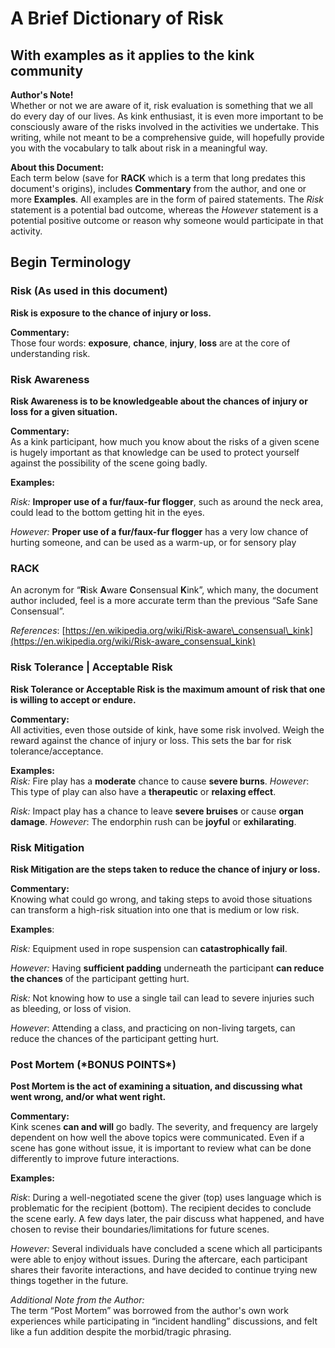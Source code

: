 # A Brief Dictionary of Risk

## With examples as it applies to the kink community

**Author's Note\!**  
Whether or not we are aware of it, risk evaluation is something that we all do every day of our lives.  As kink enthusiast, it is even more important to be consciously aware of the risks involved in the activities we undertake.  This writing, while not meant to be a comprehensive guide, will hopefully provide you with the vocabulary to talk about risk in a meaningful way.

**About this Document:**  
Each term below (save for **RACK** which is a term that long predates this document's origins), includes **Commentary** from the author, and one or more **Examples**.  All examples are in the form of paired statements.  The *Risk* statement is a potential bad outcome, whereas the *However* statement is a potential positive outcome or reason why someone would participate in that activity.

## Begin Terminology

### Risk (As used in this document)

**Risk is exposure to the chance of injury or loss.**

**Commentary:**  
Those four words: **exposure**, **chance**, **injury**, **loss** are at the core of understanding risk.

### Risk Awareness

**Risk Awareness is to be knowledgeable about the chances of injury or loss for a given situation.**

**Commentary:**  
As a kink participant, how much you know about the risks of a given scene is hugely important as that knowledge can be used to protect yourself against the possibility of the scene going badly.

**Examples:**

*Risk:* **Improper use of a fur/faux-fur flogger**, such as around the neck area, could lead to the bottom getting hit in the eyes.

*However:* **Proper use of a fur/faux-fur flogger** has a very low chance of hurting someone, and can be used as a warm-up, or for sensory play

### RACK

An acronym for “**R**isk **A**ware **C**onsensual **K**ink”, which many, the document author included, feel is a more accurate term than the previous “Safe Sane Consensual”.

*References*: [https://en.wikipedia.org/wiki/Risk-aware\_consensual\_kink](https://en.wikipedia.org/wiki/Risk-aware_consensual_kink)

### Risk Tolerance | Acceptable Risk

**Risk Tolerance or Acceptable Risk is the maximum amount of risk that one is willing to accept or endure.**

**Commentary:**  
All activities, even those outside of kink, have some risk involved.  Weigh the reward against the chance of injury or loss.  This sets the bar for risk tolerance/acceptance.

**Examples:**  
*Risk:* Fire play has a **moderate** chance to cause **severe burns**.
*However*: This type of play can also have a **therapeutic** or **relaxing effect**.

*Risk:* Impact play has a chance to leave **severe bruises** or cause **organ damage**.
*However*: The endorphin rush can be **joyful** or **exhilarating**.

### Risk Mitigation

**Risk Mitigation are the steps taken to reduce the chance of injury or loss.**

**Commentary:**  
Knowing what could go wrong, and taking steps to avoid those situations can transform a high-risk situation into one that is medium or low risk.

**Examples**:

*Risk:* Equipment used in rope suspension can **catastrophically fail**.  

*However:* Having **sufficient padding** underneath the participant **can reduce the chances** of the participant getting hurt.

*Risk:* Not knowing how to use a single tail can lead to severe injuries such as bleeding, or loss of vision.  

*However*: Attending a class, and practicing on non-living targets, can reduce the chances of the participant getting hurt.

### Post Mortem (\*BONUS POINTS\*)

**Post Mortem is the act of examining a situation, and discussing what went wrong, and/or what went right.**

**Commentary:**  
Kink scenes **can and will** go badly.  The severity, and frequency are largely dependent on how well the above topics were communicated.  Even if a scene has gone without issue, it is important to review what can be done differently to improve future interactions.

**Examples:**

*Risk*: During a well-negotiated scene the giver (top) uses language which is problematic for the recipient (bottom).  The recipient decides to conclude the scene early.  A few days later, the pair discuss what happened, and have chosen to revise their boundaries/limitations for future scenes.

*However:* Several individuals have concluded a scene which all participants were able to enjoy without issues.  During the aftercare, each participant shares their favorite interactions, and have decided to continue trying new things together in the future.

*Additional Note from the Author:*  
The term “Post Mortem” was borrowed from the author's own work experiences while participating in “incident handling” discussions, and felt like a fun addition despite the morbid/tragic phrasing.

